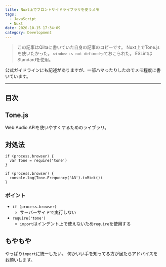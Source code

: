 ```yaml
---
title: Nuxt上でフロントサイドライブラリを使うメモ
tags:
  - JavaScript
  - Nuxt
date: 2020-10-15 17:34:09
category: Development
---
```


> この記事はQiitaに書いていた自身の記事のコピーです。
Nuxt上でTone.jsを使いたかった。
`window is not defined`っておこられた。
ESLintはStandardを使用。

公式ガイドラインにも記述がありますが、一部ハマったりしたのでメモ程度に書いています。

<!-- more -->

---

## 目次

<!-- toc -->

## Tone.js

Web Audio APIを使いやすくするためのライブラリ。

## 対処法


```js:.vueファイル内の読み込み
if (process.browser) {
  var Tone = require('tone')
}
```

```js:vueファイル内の処理
if (process.browser) {
  console.log(Tone.Frequency('A3').toMidi())
}
```


### ポイント

- `if (process.browser)`
  - サーバーサイドで実行しない
- `require('tone')`
  - `import`はインデント上で使えないため`require`を使用する

## もやもや

やっぱり`import`に統一したい。
何かいい手を知ってる方が居たらアドバイスをお願いします。
